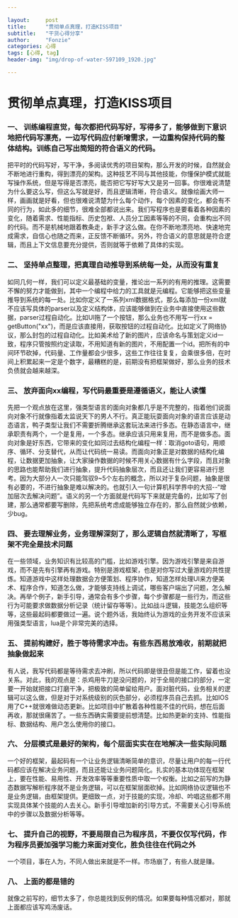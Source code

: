 ```yaml
---

layout:     post
title:      "贯彻单点真理，打造KISS项目"
subtitle:   "干货心得分享"
author:     "Fonzie"
categories: 心得
tags: [心得, tag]
header-img: "img/drop-of-water-597109_1920.jpg"

---
```



# 贯彻单点真理，打造KISS项目

### 一、 训练编程直觉，每次都把代码写好，写得多了，能够做到下意识地把代码写漂亮，一边写代码应付新增需求，一边重构保持代码的整体结构。训练自己写出简短的符合语义的代码。


把平时的代码写好，写干净，多阅读优秀的项目架构，那么开发的时候，自然就会不断地进行重构，得到漂亮的架构。这种技艺不同与其他技能，你懂保护模式就能写操作系统，但是写得是否漂亮，能否把它写好写大又是另一回事。你很难说清楚为什么要这么写，但这么写就是好，而且逻辑清晰，符合语义。就像绘画大师一样，画画就是好看，但也很难说清楚为什么每个动作，每个因素的变化，都会有不同的行为，如此多的细节，很难全部都说出来。我们写程序也是要看着各种因素的变化，随着需求、性能指标、历史包袱、人员分工因素等等的不同，会重构出不同的代码。而不是机械地跟着教条走，新手才这么做。在你不断地漂亮地、快速地完成需求，自信心也随之而来，正反馈不断循环。另外，符合语义的意思就是符合逻辑，而且上下文信息要充分提供，否则就等于依赖了具体的实现。


### 二、 坚持单点整理，把真理自动推导到系统每一处，从而没有重复

如同几何一样，我们可以定义最基础的变量，推论出一系列的有用的推理。这需要不懈的努力才能做到，其中一个编程中给力的工具就是元编程。它能够把这些变量推导到系统的每一处。比如你定义了一系列xml数据格式，那么每添加一份xml就不应该写具体的parser以及定义结构体，应该能够做到在业务中直接使用这些数据，parser过程自动化。比如UI拖了一个按钮，那么业务也不用写一行xx = getButton("xx")，而是应该直接用，获取按钮的过程自动化。比如定义了网络协议，那么封包的过程自动化。比如美术给了新的图片，应该命名与策划定义id一致，程序只管按照约定读取，不用知道有新的图片，不用配置一个id。把所有的中间环节砍掉，代码量、工作量都会少很多，这些工作往往复复，会乘很多倍，在时间上积累起来一定是个数字，最糟糕的是，前期没有把框架做好，那么业务的技术负债就会越来越深。

### 三、 放弃面向xx编程，写代码最重要是遵循语义，能让人读懂

先把一个观点放在这里，强类型语言的面向对象都几乎是不完整的，指着他们说面向对象不行就像指着太监说天下的男人不行。真正能玩耍面向对象的语言应该是动态语言，鸭子类型让我们不需要折腾继承这套玩法来进行多态。在静态语言中，继承职责有两个，一个是复用，一个多态。继承应该只用来复用，而不是做多态。面向对象是好东西，它带来的变化如同过去结构化编程一样：取消goto语句，用顺序、循环、分支替代，从而让代码统一易读。而面向对象正是对数据的结构化编程，让数据更加抽象，让大家操作数据的时候不用关心数据有什么字段，而且对象的思路也能帮助我们进行抽象，提升代码抽象层次，而且还让我们更容易进行思考。因为大部分人一次只能驾驭9~5个左右的概念，所以对于复杂问题，抽象是很有必要的，不进行抽象是难以解决的。也就引入一句计算机科学界中的大招--“增加层次去解决问题”。语义的另一个方面就是代码写下来就是完备的，比如写了创建，那么通常都要写删除，先把系统考虑成能够独立存在的，那么自然就少依赖，少bug。

### 四、 要去理解业务，业务理解深刻了，那么逻辑自然就清晰了，写框架不完全是技术问题

在一些领域，业务知识有比较高的门槛，比如游戏引擎。因为游戏引擎是来自游戏，而不是先有引擎再有游戏。特别是游戏框架，也是对你写过大量游戏的共性提炼。知道游戏中这样处理数据会方便策划、程序协作，知道怎样处理UI来方便美术、程序合作，知道怎么做，才能够支持线上调试，哪些客户端出了问题，怎么解决。再举个例子，新手引导，通常会有多个步骤，每个步骤都是一些行为，而这些行为可能要求做数据分析记录（统计留存等等）。比如战斗逻辑，技能怎么组织等等，这些最起码都要做过一遍。说个题外话，我始终认为游戏的业务开发不应该采用强类型语言，lua是个非常完美的选择。

### 五、 提前构建好，胜于等待需求冲击。有些东西易放难收，前期就把抽象做起来

有人说，我写代码都是等待需求去冲刷，所以代码即是很丑但是能工作，留着也没关系。对此，我的观点是：杀鸡用牛刀是没问题的，对于全局的接口的部分，一定要一开始就把接口打磨干净，把极致的简单留给用户。面对脏代码，业务相关的逻辑可以这么做，但是对于对系统级别的灰色部分，必须程序员自己去抓。比如IOS用了C++就很难做动态更新。比如项目中扩散着各种性能不佳的代码，想在后面再收，那就很痛苦了。一些东西确实需要提前想清楚。比如热更新的支持、性能指标、数据结构、用户怎么使用你的接口。

### 六、 分层模式是最好的架构，每个层面实实在在地解决一些实际问题

一个好的框架，最起码有一个让业务逻辑清晰简单的意识，尽量让用户的每一行代码都应该在解决业务问题，而且还能让业务问题简化。扎实的基本功体现在框架上，要在性能、易用性、开发效率等等重要性质中取一个权衡。比如之前写的为静态数据写解析程序就不是业务逻辑，可以在框架层面砍掉。比如网络协议逻辑也不是业务逻辑，由框架提供。更细致一点，对于技能的实现，冷却、吟唱这些都不用实现具体某个技能的人去关心。新手引导增加新的引导方式，不需要关心引导系统中的步骤以及数据分析等等。

### 七、 提升自己的视野，不要局限自己为程序员，不要仅仅写代码，作为程序员要加强学习能力来面对变化，胜负往往在代码之外

一个项目，事在人为，不同人做出来就是不一样。市场崩了，有些人就是赚。

### 八、 上面的都是错的

就像之前写的，细节太多了，你总能找到反例的情况。如果要每种情况都对，那就上面都应该写鸡汤废话。